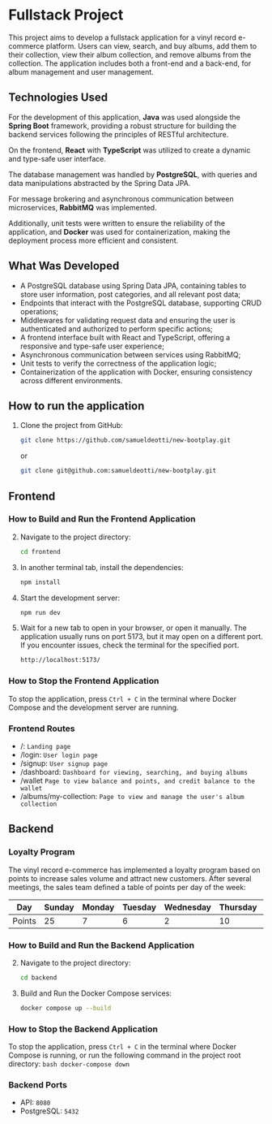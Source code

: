 # Fullstack Project

This project aims to develop a fullstack application for a vinyl record e-commerce platform. Users can view, search, and buy albums, add them to their collection, view their album collection, and remove albums from the collection. The application includes both a front-end and a back-end, for album management and user management.

## Technologies Used

For the development of this application, **Java** was used alongside the **Spring Boot** framework, providing a robust structure for building the backend services following the principles of RESTful architecture. 

On the frontend, **React** with **TypeScript** was utilized to create a dynamic and type-safe user interface.

The database management was handled by **PostgreSQL**, with queries and data manipulations abstracted by the Spring Data JPA.

For message brokering and asynchronous communication between microservices, **RabbitMQ** was implemented.

Additionally, unit tests were written to ensure the reliability of the application, and **Docker** was used for containerization, making the deployment process more efficient and consistent.

## What Was Developed

- A PostgreSQL database using Spring Data JPA, containing tables to store user information, post categories, and all relevant post data;
- Endpoints that interact with the PostgreSQL database, supporting CRUD operations;
- Middlewares for validating request data and ensuring the user is authenticated and authorized to perform specific actions;
- A frontend interface built with React and TypeScript, offering a responsive and type-safe user experience;
- Asynchronous communication between services using RabbitMQ;
- Unit tests to verify the correctness of the application logic;
- Containerization of the application with Docker, ensuring consistency across different environments.


## How to run the application
1. Clone the project from GitHub:
    ```bash
    git clone https://github.com/samueldeotti/new-bootplay.git
    ```
   or
    ```bash
    git clone git@github.com:samueldeotti/new-bootplay.git
    ```

## Frontend

### How to Build and Run the Frontend Application

    
2. Navigate to the project directory:
    ```bash
    cd frontend
    ```

3. In another terminal tab, install the dependencies:
    ```bash
    npm install
    ```

4. Start the development server:
    ```bash
    npm run dev
    ```

5. Wait for a new tab to open in your browser, or open it manually. The application usually runs on port 5173, but it may open on a different port. If you encounter issues, check the terminal for the specified port.
    ```bash
    http://localhost:5173/
    ```

### How to Stop the Frontend Application

To stop the application, press `Ctrl + C` in the terminal where Docker Compose and the development server are running.

### Frontend Routes

- /: `Landing page`
- /login: `User login page`
- /signup: `User signup page`
- /dashboard: `Dashboard for viewing, searching, and buying albums`
- /wallet `Page to view balance and points, and credit balance to the wallet`
- /albums/my-collection: `Page to view and manage the user's album collection`

## Backend

### Loyalty Program

The vinyl record e-commerce has implemented a loyalty program based on points to increase sales volume and attract new customers. After several meetings, the sales team defined a table of points per day of the week:

| Day    | Sunday | Monday | Tuesday | Wednesday | Thursday | Friday | Saturday |
|--------|--------|--------|---------|-----------|----------|--------|----------|
| Points | 25     | 7      | 6       | 2         | 10       | 15     | 20       |

### How to Build and Run the Backend Application

2. Navigate to the project directory:
    ```bash
    cd backend
    ```

3. Build and Run the Docker Compose services:
    ```bash
    docker compose up --build
    ```

### How to Stop the Backend Application

To stop the application, press `Ctrl + C` in the terminal where Docker Compose is running, or run the following command in the project root directory:
    ```bash
    docker-compose down
    ```

### Backend Ports

- API: `8080`
- PostgreSQL: `5432`
